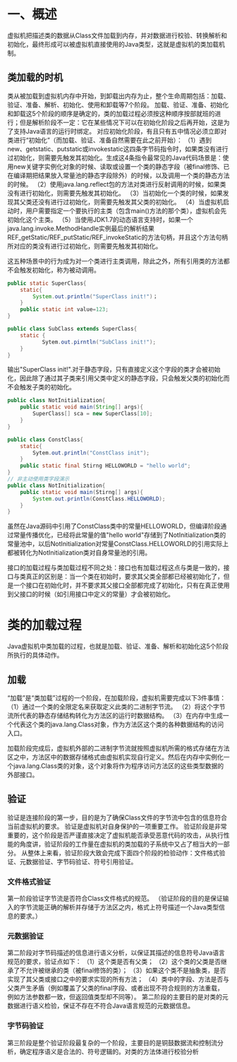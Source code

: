 # 一、概述
虚拟机把描述类的数据从Class文件加载到内存，并对数据进行校验、转换解析和初始化，最终形成可以被虚拟机直接使用的Java类型，这就是虚拟机的类加载机制。
## 类加载的时机
类从被加载到虚拟机内存中开始，到卸载出内存为止，整个生命周期包括：加载、验证、准备、解析、初始化、使用和卸载等7个阶段。
加载、验证、准备、初始化和卸载这5个阶段的顺序是确定的，类的加载过程必须按这种顺序按部就班的进行；但是解析阶段不一定：它在某些情况下可以在初始化阶段之后再开始，这是为了支持Java语言的运行时绑定。
对应初始化阶段，有且只有五中情况必须立即对类进行“初始化”（而加载、验证、准备自然需要在此之前开始）：
（1）遇到new、getstatic、putstatic或invokestatic这四条字节码指令时，如果类没有进行过初始化，则需要先触发其初始化。生成这4条指令最常见的Java代码场景是：使用new关键字实例化对象的时候、读取或设置一个类的静态字段（被final修饰、已在编译期把结果放入常量池的静态字段除外）的时候，以及调用一个类的静态方法的时候。
（2）使用java.lang.reflect包的方法对类进行反射调用的时候，如果类没有进行初始化，则需要先触发其初始化。
（3）当初始化一个类的时候，如果发现其父类还没有进行过初始化，则需要先触发其父类的初始化。
（4）当虚拟机启动时，用户需要指定一个要执行的主类（包含main()方法的那个类），虚拟机会先初始化这个主类。
（5）当使用JDK1.7的动态语言支持时，如果一个java.lang.invoke.MethodHandle实例最后的解析结果REF_getStatic/REF_putStatic/REF_invokeStatic的方法句柄，并且这个方法句柄所对应的类没有进行过初始化，则需要先触发其初始化。

这五种场景中的行为成为对一个类进行主类调用，除此之外，所有引用类的方法都不会触发初始化，称为被动调用。
```java 被动使用类字段的演示一：通过子类引用父类的静态字段，不会导致子类初始化。
public static SuperClass{
    static{
        System.out.println("SuperClass init!")；
    }
    public static int value=123;
}

public class SubClass extends SuperClass{
    static {
           Sytem.out.pirntln("SubClass init!");    
    }
}

```
输出"SuperClass init!".对于静态字段，只有直接定义这个字段的类才会被初始化，因此除了通过其子类来引用父类中定义的静态字段，只会触发父类的初始化而不会触发子类的初始化。
```java 被动使用类字段演示二：通过数组定义来引用类，不会触发此类的初始化
public class NotInitialization{
    public static void main(String[] args){
        SuperClass[] sca = new SuperClass[10];
    }
}
```
```java 被动使用类字段演示三：常量在编译阶段会存入调用类的常量池中，本质上并没有直接引用到定义常量的类，因此不会触发定义常量的类的初始化
public class ConstClass{
    static{
        Sytem.out.println("ConstClass init");
    }
    public static final Stirng HELLOWORLD = "hello world";
}
// 非主动使用类字段演示
public class NotInitialization{
    public static void main(Stirng[] args){
        System.out.println(ConstClass.HELLOWORLD);
    }
}
```
虽然在Java源码中引用了ConstClass类中的常量HELLOWORLD，但编译阶段通过常量传播优化，已经将此常量的值"hello world"存储到了NotInitialization类的常量池中，以后NotInitialization对常量ConstClass.HELLOWORLD的引用实际上都被转化为NotInitialization类对自身常量池的引用。


接口的加载过程与类加载过程不同之处：接口也有加载过程这点与类是一致的，接口与类真正的区别是：当一个类在初始时，要求其父类全部都已经被初始化了，但是一个接口在初始化时，并不要求其父接口全部都完成了初始化，只有在真正使用到父接口的时候（如引用接口中定义的常量）才会被初始化。
# 类的加载过程
Java虚拟机中类加载的过程，也就是加载、验证、准备、解析和初始化这5个阶段所执行的具体动作。
## 加载
“加载”是“类加载”过程的一个阶段，在加载阶段，虚拟机需要完成以下3件事情：
（1）通过一个类的全限定名来获取定义此类的二进制字节流。
（2）将这个字节流所代表的静态存储结构转化为方法区的运行时数据结构。
（3）在内存中生成一个代表这个类的java.lang.Class对象，作为方法区这个类的各种数据结构的访问入口。

加载阶段完成后，虚拟机外部的二进制字节流就按照虚拟机所需的格式存储在方法区之中，方法区中的数据存储格式由虚拟机实现自行定义。然后在内存中实例化一个java.lang.Class类的对象，这个对象将作为程序访问方法区的这些类型数据的外部接口。
## 验证
验证是连接阶段的第一步，目的是为了确保Class文件的字节流中包含的信息符合当前虚拟机的要求。
验证是虚拟机对自身保护的一项重要工作。
验证阶段是非常重要的，这个阶段是否严谨直接决定了虚拟机能否承受恶意代码的攻击，从执行性能的角度讲，验证阶段的工作量在虚拟机的类加载的子系统中又占了相当大的一部分。
从整体上来看，验证阶段大致会完成下面四个阶段的检验动作：文件格式验证、元数据验证、字节码验证、符号引用验证。
### 文件格式验证
第一阶段验证字节流是否符合Class文件格式的规范。
（验证阶段的目的是保证输入的字节流能正确的解析并存储于方法区之内，格式上符号描述一个Java类型信息的要求。）
### 元数据验证
第二阶段对字节码描述的信息进行语义分析，以保证其描述的信息符号Java语言规范的要求，验证点如下：
（1）这个类是否有父类；
（2）这个类的父类是否继承了不允许被继承的类（被final修饰的类）；
（3）如果这个类不是抽象类，是否实现了其父类或接口之中的要求实现的所有方法；
（4）类中的字段、方法是否与父类产生矛盾（例如覆盖了父类的final字段、或者出现不符合规则的方法重载，例如方法参数都一致，但返回值类型却不同等）。
第二阶段的主要目的是对类的元数据进行语义检验，保证不存在不符合Java语言规范的元数据信息。
### 字节码验证
第三阶段是整个验证阶段最复杂的一个阶段，主要目的是铜鼓数据流和控制流分析，确定程序语义是合法的、符号逻辑的。对类的方法体进行校验分析
















